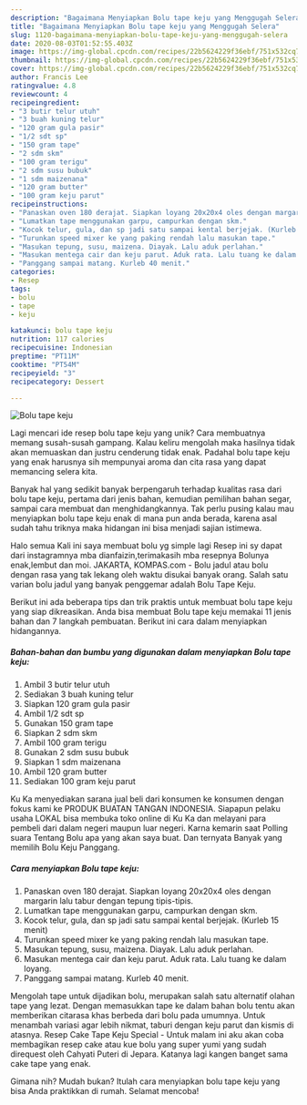 ```yaml
---
description: "Bagaimana Menyiapkan Bolu tape keju yang Menggugah Selera"
title: "Bagaimana Menyiapkan Bolu tape keju yang Menggugah Selera"
slug: 1120-bagaimana-menyiapkan-bolu-tape-keju-yang-menggugah-selera
date: 2020-08-03T01:52:55.403Z
image: https://img-global.cpcdn.com/recipes/22b5624229f36ebf/751x532cq70/bolu-tape-keju-foto-resep-utama.jpg
thumbnail: https://img-global.cpcdn.com/recipes/22b5624229f36ebf/751x532cq70/bolu-tape-keju-foto-resep-utama.jpg
cover: https://img-global.cpcdn.com/recipes/22b5624229f36ebf/751x532cq70/bolu-tape-keju-foto-resep-utama.jpg
author: Francis Lee
ratingvalue: 4.8
reviewcount: 4
recipeingredient:
- "3 butir telur utuh"
- "3 buah kuning telur"
- "120 gram gula pasir"
- "1/2 sdt sp"
- "150 gram tape"
- "2 sdm skm"
- "100 gram terigu"
- "2 sdm susu bubuk"
- "1 sdm maizenana"
- "120 gram butter"
- "100 gram keju parut"
recipeinstructions:
- "Panaskan oven 180 derajat. Siapkan loyang 20x20x4 oles dengan margarin lalu tabur dengan tepung tipis-tipis."
- "Lumatkan tape menggunakan garpu, campurkan dengan skm."
- "Kocok telur, gula, dan sp jadi satu sampai kental berjejak. (Kurleb 15 menit)"
- "Turunkan speed mixer ke yang paking rendah lalu masukan tape."
- "Masukan tepung, susu, maizena. Diayak. Lalu aduk perlahan."
- "Masukan mentega cair dan keju parut. Aduk rata. Lalu tuang ke dalam loyang."
- "Panggang sampai matang. Kurleb 40 menit."
categories:
- Resep
tags:
- bolu
- tape
- keju

katakunci: bolu tape keju 
nutrition: 117 calories
recipecuisine: Indonesian
preptime: "PT11M"
cooktime: "PT54M"
recipeyield: "3"
recipecategory: Dessert

---
```



![Bolu tape keju](https://img-global.cpcdn.com/recipes/22b5624229f36ebf/751x532cq70/bolu-tape-keju-foto-resep-utama.jpg)

Lagi mencari ide resep bolu tape keju yang unik? Cara membuatnya memang susah-susah gampang. Kalau keliru mengolah maka hasilnya tidak akan memuaskan dan justru cenderung tidak enak. Padahal bolu tape keju yang enak harusnya sih mempunyai aroma dan cita rasa yang dapat memancing selera kita.

Banyak hal yang sedikit banyak berpengaruh terhadap kualitas rasa dari bolu tape keju, pertama dari jenis bahan, kemudian pemilihan bahan segar, sampai cara membuat dan menghidangkannya. Tak perlu pusing kalau mau menyiapkan bolu tape keju enak di mana pun anda berada, karena asal sudah tahu triknya maka hidangan ini bisa menjadi sajian istimewa.

Halo semua Kali ini saya membuat bolu yg simple lagi Resep ini sy dapat dari instagramnya mba dianfaizin,terimakasih mba resepnya Bolunya enak,lembut dan moi. JAKARTA, KOMPAS.com - Bolu jadul atau bolu dengan rasa yang tak lekang oleh waktu disukai banyak orang. Salah satu varian bolu jadul yang banyak penggemar adalah Bolu Tape Keju.


Berikut ini ada beberapa tips dan trik praktis untuk membuat bolu tape keju yang siap dikreasikan. Anda bisa membuat Bolu tape keju memakai 11 jenis bahan dan 7 langkah pembuatan. Berikut ini cara dalam menyiapkan hidangannya.

<!--inarticleads1-->

##### Bahan-bahan dan bumbu yang digunakan dalam menyiapkan Bolu tape keju:

1. Ambil 3 butir telur utuh
1. Sediakan 3 buah kuning telur
1. Siapkan 120 gram gula pasir
1. Ambil 1/2 sdt sp
1. Gunakan 150 gram tape
1. Siapkan 2 sdm skm
1. Ambil 100 gram terigu
1. Gunakan 2 sdm susu bubuk
1. Siapkan 1 sdm maizenana
1. Ambil 120 gram butter
1. Sediakan 100 gram keju parut


Ku Ka menyediakan sarana jual beli dari konsumen ke konsumen dengan fokus kami ke PRODUK BUATAN TANGAN INDONESIA. Siapapun pelaku usaha LOKAL bisa membuka toko online di Ku Ka dan melayani para pembeli dari dalam negeri maupun luar negeri. Karna kemarin saat Polling suara Tentang Bolu apa yang akan saya buat. Dan ternyata Banyak yang memilih Bolu Keju Panggang. 

<!--inarticleads2-->

##### Cara menyiapkan Bolu tape keju:

1. Panaskan oven 180 derajat. Siapkan loyang 20x20x4 oles dengan margarin lalu tabur dengan tepung tipis-tipis.
1. Lumatkan tape menggunakan garpu, campurkan dengan skm.
1. Kocok telur, gula, dan sp jadi satu sampai kental berjejak. (Kurleb 15 menit)
1. Turunkan speed mixer ke yang paking rendah lalu masukan tape.
1. Masukan tepung, susu, maizena. Diayak. Lalu aduk perlahan.
1. Masukan mentega cair dan keju parut. Aduk rata. Lalu tuang ke dalam loyang.
1. Panggang sampai matang. Kurleb 40 menit.


Mengolah tape untuk dijadikan bolu, merupakan salah satu alternatif olahan tape yang lezat. Dengan memasukkan tape ke dalam bahan bolu tentu akan memberikan citarasa khas berbeda dari bolu pada umumnya. Untuk menambah variasi agar lebih nikmat, taburi dengan keju parut dan kismis di atasnya. Resep Cake Tape Keju Special - Untuk malam ini aku akan coba membagikan resep cake atau kue bolu yang super yumi yang sudah direquest oleh Cahyati Puteri di Jepara. Katanya lagi kangen banget sama cake tape yang enak. 

Gimana nih? Mudah bukan? Itulah cara menyiapkan bolu tape keju yang bisa Anda praktikkan di rumah. Selamat mencoba!
